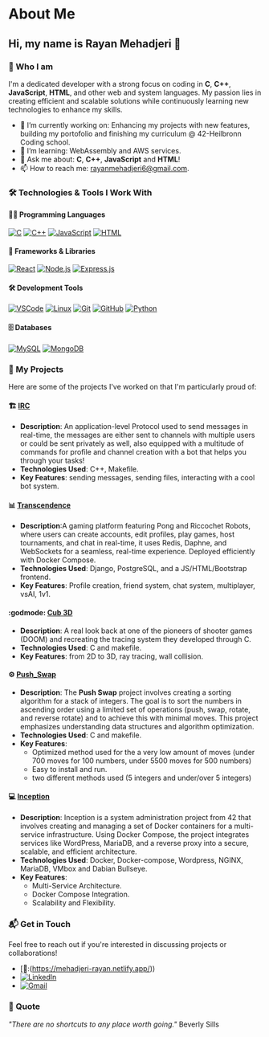 # About Me

## Hi, my name is Rayan Mehadjeri 👋

### 🌟 Who I am
I'm a dedicated developer with a strong focus on coding in **C**, **C++**, **JavaScript**, **HTML**, and other web and system languages. My passion lies in creating efficient and scalable solutions while continuously learning new technologies to enhance my skills.

- 🔭 I’m currently working on: Enhancing my projects with new features, building my portofolio and finishing my curriculum @ 42-Heilbronn Coding school.
- 🌱 I’m learning: WebAssembly and AWS services.
- 💬 Ask me about: **C**, **C++**, **JavaScript** and **HTML**!
- 📫 How to reach me: rayanmehadjeri6@gmail.com.

### 🛠 Technologies & Tools I Work With

#### 👨‍💻 Programming Languages
[![C](https://img.shields.io/badge/C-00599C?style=for-the-badge&logo=c&logoColor=white)](https://en.wikipedia.org/wiki/C_(programming_language))
[![C++](https://img.shields.io/badge/C++-00599C?style=for-the-badge&logo=c%2B%2B&logoColor=white)](https://en.wikipedia.org/wiki/C%2B%2B)
[![JavaScript](https://img.shields.io/badge/JavaScript-F7DF1E?style=for-the-badge&logo=javascript&logoColor=black)](https://en.wikipedia.org/wiki/JavaScript)
[![HTML](https://img.shields.io/badge/HTML-E34F26?style=for-the-badge&logo=html5&logoColor=white)](https://en.wikipedia.org/wiki/HTML)

#### 🚀 Frameworks & Libraries
[![React](https://img.shields.io/badge/React-61DAFB?style=for-the-badge&logo=react&logoColor=black)](https://reactjs.org/)
[![Node.js](https://img.shields.io/badge/Node.js-339933?style=for-the-badge&logo=node.js&logoColor=white)](https://nodejs.org/)
[![Express.js](https://img.shields.io/badge/Express.js-000000?style=for-the-badge&logo=express&logoColor=white)](https://expressjs.com/)

#### 🛠 Development Tools
[![VSCode](https://img.shields.io/badge/VSCode-007ACC?style=for-the-badge&logo=visual-studio-code&logoColor=white)](https://code.visualstudio.com/)
[![Linux](https://img.shields.io/badge/Linux-FCC624?style=for-the-badge&logo=linux&logoColor=black)](https://www.linux.org/)
[![Git](https://img.shields.io/badge/Git-F05032?style=for-the-badge&logo=git&logoColor=white)](https://git-scm.com/)
[![GitHub](https://img.shields.io/badge/GitHub-181717?style=for-the-badge&logo=github&logoColor=white)](https://github.com/)
[![Python](https://img.shields.io/badge/Python-3776AB?style=for-the-badge&logo=python&logoColor=white)](https://www.python.org/)

#### 🗄️ Databases
[![MySQL](https://img.shields.io/badge/MySQL-4479A1?style=for-the-badge&logo=mysql&logoColor=white)](https://www.mysql.com/)
[![MongoDB](https://img.shields.io/badge/MongoDB-47A248?style=for-the-badge&logo=mongodb&logoColor=white)](https://www.mongodb.com/)
### 🚀 My Projects

Here are some of the projects I've worked on that I'm particularly proud of:

#### 🏗️ [IRC](https://github.com/Zorgonth/IRC.git)
- **Description**: An application-level Protocol used to send messages in real-time, the messages are either sent to channels with multiple users or could be sent privately as well,
                   also equipped with a multitude of commands for profile and channel creation with a bot that helps you through your tasks!
- **Technologies Used**: C++, Makefile.
- **Key Features**: sending messages, sending files, interacting with a cool bot system.

#### 📊 [Transcendence](https://github.com/Melsso/Transcendence.git)
- **Description**:A gaming platform featuring Pong and Riccochet Robots, where users can create accounts, edit profiles, play games, host tournaments, and chat in real-time, it uses Redis, Daphne, and WebSockets for a seamless, real-time experience. Deployed efficiently with Docker Compose.
- **Technologies Used**: Django, PostgreSQL, and a JS/HTML/Bootstrap frontend.
- **Key Features**: Profile creation, friend system, chat system, multiplayer, vsAI, 1v1.

#### :godmode: [Cub 3D](https://github.com/Rmehadje/Cub3dd.git)
- **Description**: A real look back at one of the pioneers of shooter games (DOOM) and recreating the tracing system they developed through C.
- **Technologies Used**: C and makefile.
- **Key Features**: from 2D to 3D, ray tracing, wall collision.

#### ⚙️ [Push_Swap](https://github.com/Rmehadje/push_swap.git)
- **Description**: The **Push Swap** project involves creating a sorting algorithm for a stack of integers. The goal is to sort the numbers in ascending order using a limited set of operations (push, swap, rotate, and reverse rotate) and to achieve this with minimal moves. This project emphasizes understanding data structures and algorithm optimization.
- **Technologies Used**: C and makefile.
- **Key Features**: 
  - Optimized method used for the a very low amount of moves (under 700 moves for 100 numbers, under 5500 moves for 500 numbers)
  - Easy to install and run.
  - two different methods used (5 integers and under/over 5 integers)

#### 💻 [Inception](https://github.com/Rmehadje/Inception.git)
- **Description**: Inception is a system administration project from 42 that involves creating and managing a set of Docker containers for a multi-service infrastructure. Using Docker Compose, the project integrates services like WordPress, MariaDB, and a reverse proxy into a secure, scalable, and efficient architecture.
- **Technologies Used**: Docker, Docker-compose, Wordpress, NGINX, MariaDB, VMbox and Dabian Bullseye.
- **Key Features**:
  - Multi-Service Architecture.
  - Docker Compose Integration.
  - Scalability and Flexibility. 


### 📬 Get in Touch
Feel free to reach out if you're interested in discussing projects or collaborations!
- [📖:(https://mehadjeri-rayan.netlify.app/))
- [![LinkedIn](https://img.shields.io/badge/LinkedIn-%230077B5.svg?style=for-the-badge&logo=linkedin&logoColor=white)](https://www.linkedin.com/in/your-username)
- [![Gmail](https://img.shields.io/badge/Gmail-D14836?style=for-the-badge&logo=gmail&logoColor=white)](mailto:rayanmehadjeri6@gmail.com)

 ### 💬 Quote

_"There are no shortcuts to any place worth going."_ Beverly Sills
